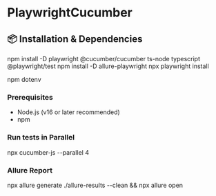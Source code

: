 # PlaywrightCucumber

## 📦 Installation & Dependencies
npm install -D playwright @cucumber/cucumber ts-node typescript @playwright/test
npm install -D allure-playwright
npx playwright install

npm dotenv
### Prerequisites

- Node.js (v16 or later recommended)
- npm

### Run tests in Parallel
npx cucumber-js --parallel 4

### Allure Report
npx allure generate ./allure-results --clean && npx allure open


